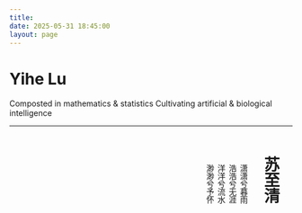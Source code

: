 ```yaml
---
title: 
date: 2025-05-31 18:45:00
layout: page
---
```


# Yihe Lu
Composted in mathematics & statistics
Cultivating artificial & biological intelligence

---

<div style="display: flex; justify-content: flex-end;">
<div style="
  writing-mode: vertical-rl;
  text-orientation: upright;
  text-align: right;
">
  <h1>苏至清</h1>
  潇潇兮暮雨<br>
  浩浩兮无涯<br>
  洋洋兮流水<br>
  渺渺兮予怀<br>
</div>
</div>

